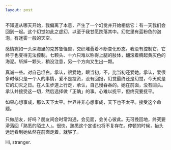 ```yaml
---
layout: post
---
```


不知道从哪天开始，我偏离了本意，产生了一个幻觉并开始相信它：有一天我们会回到一起。这个幻觉如此之虚幻，以至于我甘愿跌落其中。幻觉里有蓝粉色的泡泡，有迷雾一般的天空。

感情宛如一头深海里的克苏鲁怪兽，交织堆叠着不断变化形态。我没有控制它，它终于也变得无法控制。七颗头、十六只难以称得上腿的肢体，翻滚着腾起黄灰色的海泥。斩掉一颗头，稍没注意，另一个方向又生出一颗。

真诚一些。对自己坦白。承认，很爱她，跟当初，不，比当初还爱她。承认，爱很多时候只是一个人的事情，爱不是投资，没有回报，幻觉最终还是幻觉，今天就是它的幻灭之日。在人生步道上行走，承认，自己慢吞吞的。她在前面，没有回头。承认并接受这一切，然后选择做「正确」的事。心难以抚平，但终究要抚平。

如果心想事成，那么天下太平。世界并非心想事成，天下也不太平。接受这个命题。

只做朋友，好吗？朋友间会时常沟通，会见面，会关心彼此。无可挽回地，终究要滑落回「熟悉的陌生人」。很快，熟悉这个定语也将不复存在。停顿的时候，抬头远远看到她依然在前面走着，就够了。

Hi, stranger. 